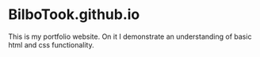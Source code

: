 # BilboTook.github.io
This is my portfolio website. On it I demonstrate an understanding of basic html and css functionality.  
